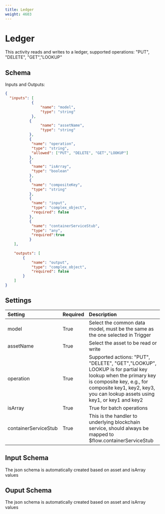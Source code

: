 ```yaml
---
title: Ledger
weight: 4603
---
```


# Ledger
This activity reads and writes to a ledger, supported operations: "PUT", "DELETE", "GET","LOOKUP"

## Schema
Inputs and Outputs:

```json
{
  "inputs": [
            {
                "name": "model",
                "type": "string"
            },
           {
                "name": "assetName",
                "type": "string"
           },
           {
            "name": "operation",
            "type": "string",
            "allowed": ["PUT", "DELETE", "GET","LOOKUP"]
           },
           {
            "name": "isArray",
            "type": "boolean"
           },
           {
            "name": "compositeKey",
            "type": "string"
           },
           {
            "name": "input",
            "type": "complex_object",
            "required": false
           },
           {
            "name": "containerServiceStub",
            "type": "any",
            "required":true
           }
    ],
  
    "outputs": [
        {
            "name": "output",
            "type": "complex_object",
            "required": false
        }
    ]
}
```

## Settings
| Setting              | Required | Description |
|:---------------------|:---------|:------------|
| model                | True    | Select the common data model, must be the same as the one selected in Trigger |
| assetName            | True    | Select the asset to be read or write |
| operation            | True    | Supported actions: "PUT", "DELETE", "GET","LOOKUP", LOOKUP is for partial key lookup when the primary key is composite key, e.g., for composite key1, key2, key3, you can lookup assets using key1, or key1 and key2 |
| isArray              | True    | True for batch operations  |
| containerServiceStub | True    | This is the handler to underlying blockchain service, should always be mapped to $flow.containerServiceStub |

## Input Schema
The json schema is automatically created based on asset and isArray values

## Ouput Schema
The json schema is automatically created based on asset and isArray values


